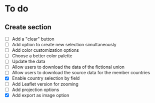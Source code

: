 # To do

## Create section
- [ ] Add a "clear" button
- [ ] Add option to create new selection simultaneously
- [ ] Add color customization options
- [ ] Choose a better color palette
- [ ] Update the data
- [ ] Allow users to download the data of the fictional union
- [ ] Allow users to download the source data for the member countries
- [x] Enable country selection by field
- [ ] Add Leaflet version for zooming
- [ ] Add projection options
- [x] Add export as image option